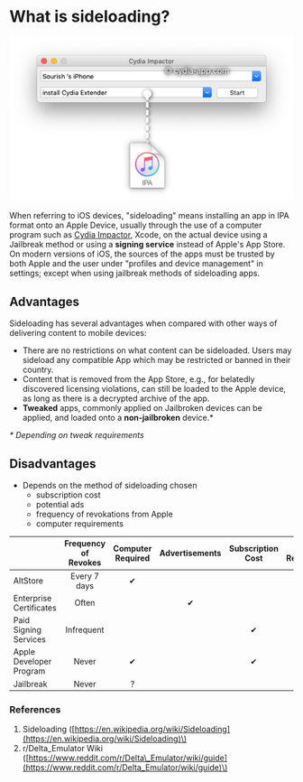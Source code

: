 # What is sideloading?

![](../../.gitbook/assets/cydia-impactor-ipa-drag.png)

When referring to iOS devices, "sideloading" means installing an app in IPA format onto an Apple Device, usually through the use of a computer program such as [Cydia Impactor](http://www.cydiaimpactor.com/), Xcode, on the actual device using a Jailbreak method or using a **signing service** instead of Apple's App Store. On modern versions of iOS, the sources of the apps must be trusted by both Apple and the user under "profiles and device management" in settings; except when using jailbreak methods of sideloading apps.

## Advantages

Sideloading has several advantages when compared with other ways of delivering content to mobile devices:

* There are no restrictions on what content can be sideloaded. Users may sideload any compatible App which may be restricted or banned in their country.
* Content that is removed from the App Store, e.g., for belatedly discovered licensing violations, can still be loaded to the Apple device, as long as there is a decrypted archive of the app. 
* **Tweaked** apps, commonly applied on Jailbroken devices can be applied, and loaded onto a **non-jailbroken** device.\* 

_\* Depending on tweak requirements_

## Disadvantages

* Depends on the method of sideloading chosen
  * subscription cost
  * potential ads
  * frequency of revokations from Apple
  * computer requirements

|  | **Frequency of Revokes** | **Computer Required** | **Advertisements** | **Subscription Cost** | **iOS Requirement** |
| :--- | :---: | :---: | :---: | :---: | :---: |
| AltStore | Every 7 days | ✔ |  |  | 12.2+ |
| Enterprise Certificates | Often |  | ✔ |  | Varies |
| Paid Signing Services | Infrequent |  |  | ✔ |  |
| Apple Developer Program | Never | ✔ |  | ✔ |  |
| Jailbreak | Never | ? |  |  | 11.0+ |

### References

1. Sideloading \([https://en.wikipedia.org/wiki/Sideloading](https://en.wikipedia.org/wiki/Sideloading)\) 
2. r/Delta\_Emulator Wiki \([https://www.reddit.com/r/Delta\_Emulator/wiki/guide](https://www.reddit.com/r/Delta_Emulator/wiki/guide)\)

